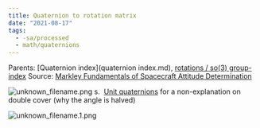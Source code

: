 ```yaml
---
title: Quaternion to rotation matrix
date: "2021-08-17"
tags:
  - -sa/processed
  - math/quaternions
---
```


Parents: [Quaternion index](quaternion index.md), [rotations / so(3) group-index](rotations-_-so(3)-group-index.md)
Source: [Markley Fundamentals of Spacecraft Attitude Determination](markley-fundamentals-of-spacecraft-attitude-determination.md)

![unknown_filename.png](./_resources/Quaternion_to_rotation_matrix.resources/unknown_filename.png)
s.  [Unit quaternions](unit-quaternions.md) for a non-explanation on double cover (why the angle is halved)

![unknown_filename.1.png](./_resources/Quaternion_to_rotation_matrix.resources/unknown_filename.1.png)

